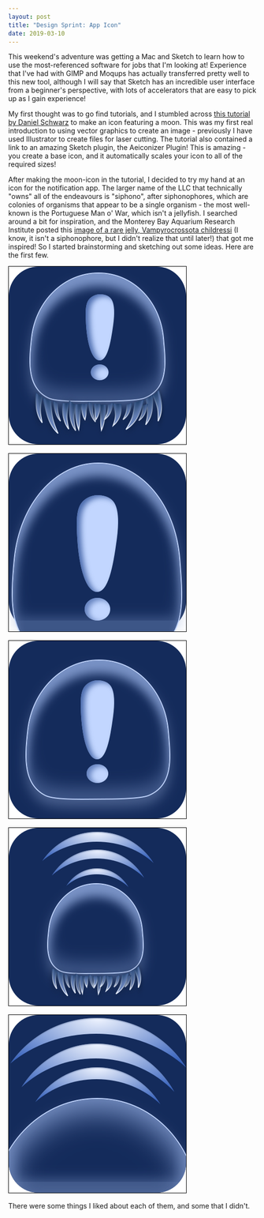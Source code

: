 ```yaml
---
layout: post
title: "Design Sprint: App Icon"
date: 2019-03-10
---
```

This weekend's adventure was getting a Mac and Sketch to learn how to use the most-referenced software for jobs that I'm
looking at! Experience that I've had with GIMP and Moqups has actually transferred pretty well to this new tool, although
I will say that Sketch has an incredible user interface from a beginner's perspective, with lots of accelerators that are
easy to pick up as I gain experience!

My first thought was to go find tutorials, and I stumbled across [this tutorial by Daniel Schwarz](https://designmodo.com/icon-design-sketch/?u=2022)
to make an icon featuring a moon. This was my first real introduction to using vector graphics to create an image - previously
I have used Illustrator to create files for laser cutting. The tutorial also contained a link to an amazing Sketch plugin,
the Aeiconizer Plugin! This is amazing - you create a base icon, and it automatically scales your icon to all of the required sizes!

After making the moon-icon in the tutorial, I decided to try my hand at an icon for the notification app. The larger name
of the LLC that technically "owns" all of the endeavours is "siphono", after siphonophores, which are colonies of organisms
that appear to be a single organism - the most well-known is the Portuguese Man o' War, which isn't a jellyfish. I searched
around a bit for inspiration, and the Monterey Bay Aquarium Research Institute posted this [image of a rare jelly, Vampyrocrossota childressi](https://www.instagram.com/p/BoAJCIhFgmF/)
(I know, it isn't a siphonophore, but I didn't realize that until later!) that got me inspired! So I started brainstorming
and sketching out some ideas. Here are the first few.

<img style="max-width:90%;height:auto;border:1px solid black;"
  src="/assets/sprints/notify/icon-1.svg"
  title="Icon idea 1">

<img style="max-width:90%;height:auto;border:1px solid black;"
  src="/assets/notify/icon-1a.svg"
  title="Icon idea 2">

<img style="max-width:90%;height:auto;border:1px solid black;"
  src="/assets/notify/icon-1b.svg"
  title="Icon idea variation on 1">

<img style="max-width:90%;height:auto;border:1px solid black;"
  src="/assets/notify/icon-2.svg"
  title="Icon idea variation 2 on 1">

<img style="max-width:90%;height:auto;border:1px solid black;"
  src="/assets/notify/icon-2a.svg"
  title="Icon idea variation on 2">

There were some things I liked about each of them, and some that I didn't.
